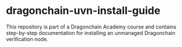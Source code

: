 # dragonchain-uvn-install-guide
This repository is part of a Dragonchain Academy course and contains step-by-step documentation for installing an unmanaged Dragonchain verification node.
